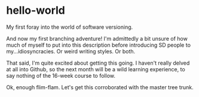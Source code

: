 # hello-world
My first foray into the world of software versioning.

And now my first branching adventure! I'm admittedly a bit unsure of how much of myself to put into this description before introducing SD people to my...idiosyncracies. Or weird writing styles. Or both.

That said, I'm quite excited about getting this going. I haven't really delved at all into Github, so the next month will be a wild learning experience, to say nothing of the 16-week course to follow.

Ok, enough flim-flam. Let's get this corroborated with the master tree trunk.
